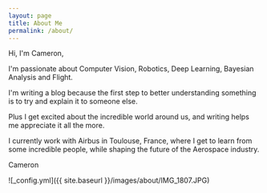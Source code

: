 ```yaml
---
layout: page
title: About Me
permalink: /about/
---
```


Hi, I'm Cameron,

I'm passionate about Computer Vision, Robotics, Deep Learning, Bayesian Analysis and Flight.

I'm writing a blog because the first step to better understanding something is to try and explain it to someone else. 

Plus I get excited about the incredible world around us, and writing helps me appreciate it all the more.

I currently work with Airbus in Toulouse, France, where I get to learn from some incredible people, while shaping the future of the Aerospace industry.

Cameron


![_config.yml]({{ site.baseurl }}/images/about/IMG_1807.JPG)
